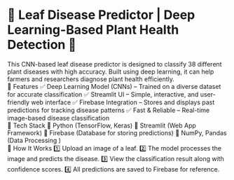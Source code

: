 # 🌿 Leaf Disease Predictor | Deep Learning-Based Plant Health Detection 🌱
This CNN-based leaf disease predictor is designed to classify 38 different plant diseases with high accuracy. Built using deep learning, it can help farmers and researchers diagnose plant health efficiently.
<br>
🚀 Features
✅ Deep Learning Model (CNNs) – Trained on a diverse dataset for accurate classification
✅ Streamlit UI – Simple, interactive, and user-friendly web interface
✅ Firebase Integration – Stores and displays past predictions for tracking disease patterns
✅ Fast & Reliable – Real-time image-based disease classification
<br>
🔧 Tech Stack
🔹 Python (TensorFlow, Keras)
🔹 Streamlit (Web App Framework)
🔹 Firebase (Database for storing predictions)
🔹 NumPy, Pandas (Data Processing )
<br>
📸 How It Works
1️⃣ Upload an image of a leaf.
2️⃣ The model processes the image and predicts the disease.
3️⃣ View the classification result along with confidence scores.
4️⃣ All predictions are saved to Firebase for reference.

